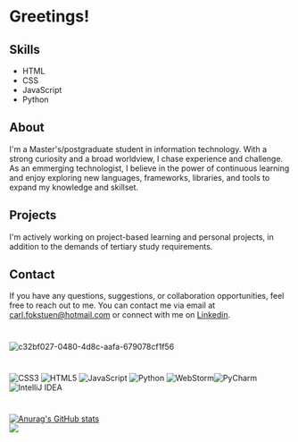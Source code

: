 # Greetings!

## Skills

- HTML
- CSS
- JavaScript
- Python

## About

I'm a Master's/postgraduate student in information technology. With a strong curiosity and a broad worldview, I chase experience and challenge. As an emmerging technologist, I believe in the power of continuous learning and enjoy exploring new languages, frameworks, libraries, and tools to expand my knowledge and skillset.

## Projects

I'm actively working on project-based learning and personal projects, in addition to the demands of tertiary study requirements. 

## Contact

If you have any questions, suggestions, or collaboration opportunities, feel free to reach out to me. You can contact me via email at [carl.fokstuen@hotmail.com](mailto:carl.fokstuen@hotmail.com) or connect with me on [Linkedin](https://www.linkedin.com/in/carl-fokstuen-628a0197/).

#
![c32bf027-0480-4d8c-aafa-679078cf1f56](https://github.com/CFokstuen/CFokstuen/assets/118830275/c8ccf8bf-c6cb-4231-8080-961550af3dbe)

#
![CSS3](https://img.shields.io/badge/css3-%231572B6.svg?style=for-the-badge&logo=css3&logoColor=white) ![HTML5](https://img.shields.io/badge/html5-%23E34F26.svg?style=for-the-badge&logo=html5&logoColor=white) ![JavaScript](https://img.shields.io/badge/javascript-%23323330.svg?style=for-the-badge&logo=javascript&logoColor=%23F7DF1E) ![Python](https://img.shields.io/badge/python-3670A0?style=for-the-badge&logo=python&logoColor=ffdd54) ![WebStorm](https://img.shields.io/badge/webstorm-143?style=for-the-badge&logo=webstorm&logoColor=white&color=black)![PyCharm](https://img.shields.io/badge/pycharm-143?style=for-the-badge&logo=pycharm&logoColor=black&color=black&labelColor=green) ![IntelliJ IDEA](https://img.shields.io/badge/IntelliJIDEA-000000.svg?style=for-the-badge&logo=intellij-idea&logoColor=white)

#
[![Anurag's GitHub stats](https://github-readme-stats.vercel.app/api?username=CFokstuen&theme=radical)](https://github.com/anuraghazra/github-readme-stats)
<br>
![](https://komarev.com/ghpvc/?username=CFokstuen&color=e6005c)
